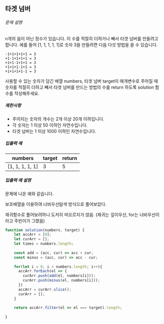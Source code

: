 ## 타겟 넘버



###### 문제 설명

n개의 음이 아닌 정수가 있습니다. 이 수를 적절히 더하거나 빼서 타겟 넘버를 만들려고 합니다. 예를 들어 [1, 1, 1, 1, 1]로 숫자 3을 만들려면 다음 다섯 방법을 쓸 수 있습니다.

```
-1+1+1+1+1 = 3
+1-1+1+1+1 = 3
+1+1-1+1+1 = 3
+1+1+1-1+1 = 3
+1+1+1+1-1 = 3
```

사용할 수 있는 숫자가 담긴 배열 numbers, 타겟 넘버 target이 매개변수로 주어질 때 숫자를 적절히 더하고 빼서 타겟 넘버를 만드는 방법의 수를 return 하도록 solution 함수를 작성해주세요.

##### 제한사항

- 주어지는 숫자의 개수는 2개 이상 20개 이하입니다.
- 각 숫자는 1 이상 50 이하인 자연수입니다.
- 타겟 넘버는 1 이상 1000 이하인 자연수입니다.

##### 입출력 예

| numbers         | target | return |
| --------------- | ------ | ------ |
| [1, 1, 1, 1, 1] | 3      | 5      |

##### 입출력 예 설명

문제에 나온 예와 같습니다.



보조배열을 이용하여 너비우선탐색 방식으로 풀어보았다.

재귀함수로 풀어보려하니 도저히 떠오르지가 않음. (재귀는 깊이우선, for는 너비우선이라고 주빈이가 그랬음)

```javascript
function solution(numbers, target) {
    let accArr = [0];
    let curArr = [];
    let times = numbers.length;
    
    const add = (acc, cur) => acc + cur;
    const minus = (acc, cur) => acc - cur;
    
    for(let i = 0; i < numbers.length; i++){
      accArr.forEach(el => {
        curArr.push(add(el, numbers[i]));
        curArr.push(minus(el, numbers[i]));
      })
      accArr = curArr.slice();
      curArr = [];
    }
    
    return accArr.filter(el => el === target).length;
        
}
```


